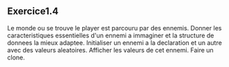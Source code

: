 ## Exercice1.4

Le monde ou se trouve le player est parcouru par des ennemis. Donner les caracteristiques essentielles d'un ennemi a immaginer et la structure de donnees la mieux adaptee. Initialiser un ennemi a la declaration et un autre avec des valeurs aleatoires. Afficher les valeurs de cet ennemi. Faire un clone.